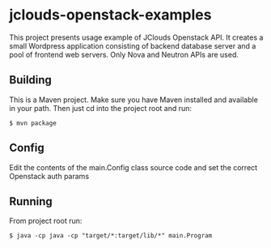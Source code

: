 # jclouds-openstack-examples

This project presents usage example of JClouds Openstack API.
It creates a small Wordpress application consisting of backend database
server and a pool of frontend web servers. Only Nova and Neutron APIs are used.

## Building

This is a Maven project. Make sure you have Maven installed and available in your path.
Then just cd into the project root and run:
    
    $ mvn package

## Config

Edit the contents of the main.Config class source code and set the correct
Openstack auth params

## Running 

From project root run:

    $ java -cp java -cp "target/*:target/lib/*" main.Program
